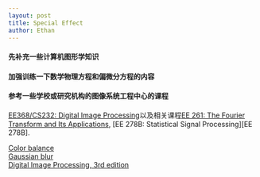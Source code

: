 ```yaml
---
layout: post
title: Special Effect
author: Ethan
---
```



#### 先补充一些计算机图形学知识  

#### 加强训练一下数学物理方程和偏微分方程的内容  

#### 参考一些学校或研究机构的图像系统工程中心的课程  
[EE368/CS232: Digital Image Processing][EE368/CS232]以及相关课程[EE 261: The Fourier Transform and Its Applications][EE 261], [EE 278B: Statistical Signal Processing][EE 278B].

[EE368/CS232]:http://www.stanford.edu/class/ee368/index.html    
[EE 261]:http://see.stanford.edu/see/courseinfo.aspx?coll=84d174c2-d74f-493d-92ae-c3f45c0ee091    
[EE 278B:Statistical Signal Processing]:http://www.coursehero.com/sitemap/schools/17-Stanford/courses/844376p-EE278/  
[Color balance](http://en.wikipedia.org/wiki/Color_balance)  
[Gaussian blur](http://en.wikipedia.org/wiki/Gaussian_blur)  
[Digital Image Processing, 3rd edition](http://www.imageprocessingplace.com/DIP-3E/dip3e_main_page.htm)  
